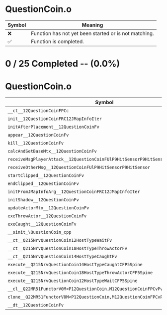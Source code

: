 # QuestionCoin.o
| Symbol | Meaning 
| ------------- | ------------- 
| :x: | Function has not yet been started or is not matching. 
| :white_check_mark: | Function is completed. 


# 0 / 25 Completed -- (0.0%)
# QuestionCoin.o
| Symbol | Decompiled? |
| ------------- | ------------- |
| `__ct__12QuestionCoinFPCc` | :x: |
| `init__12QuestionCoinFRC12JMapInfoIter` | :x: |
| `initAfterPlacement__12QuestionCoinFv` | :x: |
| `appear__12QuestionCoinFv` | :x: |
| `kill__12QuestionCoinFv` | :x: |
| `calcAndSetBaseMtx__12QuestionCoinFv` | :x: |
| `receiveMsgPlayerAttack__12QuestionCoinFUlP9HitSensorP9HitSensor` | :x: |
| `receiveOtherMsg__12QuestionCoinFUlP9HitSensorP9HitSensor` | :x: |
| `startClipped__12QuestionCoinFv` | :x: |
| `endClipped__12QuestionCoinFv` | :x: |
| `initFromJMapInfoArg__12QuestionCoinFRC12JMapInfoIter` | :x: |
| `initShadow__12QuestionCoinFv` | :x: |
| `updateActorMtx__12QuestionCoinFv` | :x: |
| `exeThrowActor__12QuestionCoinFv` | :x: |
| `exeCaught__12QuestionCoinFv` | :x: |
| `__sinit_\QuestionCoin_cpp` | :x: |
| `__ct__Q215NrvQuestionCoin12HostTypeWaitFv` | :x: |
| `__ct__Q215NrvQuestionCoin18HostTypeThrowActorFv` | :x: |
| `__ct__Q215NrvQuestionCoin14HostTypeCaughtFv` | :x: |
| `execute__Q215NrvQuestionCoin14HostTypeCaughtCFP5Spine` | :x: |
| `execute__Q215NrvQuestionCoin18HostTypeThrowActorCFP5Spine` | :x: |
| `execute__Q215NrvQuestionCoin12HostTypeWaitCFP5Spine` | :x: |
| `__cl__Q22MR51FunctorV0M<P12QuestionCoin,M12QuestionCoinFPCvPv_v>CFv` | :x: |
| `clone__Q22MR51FunctorV0M<P12QuestionCoin,M12QuestionCoinFPCvPv_v>CFP7JKRHeap` | :x: |
| `__dt__12QuestionCoinFv` | :x: |
